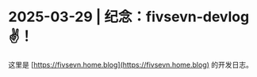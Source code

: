 <link rel="stylesheet" href="style.css">

# 2025-03-29 | 纪念：fivsevn-devlog ✌️！  

这里是 [https://fivsevn.home.blog](https://fivsevn.home.blog) 的开发日志。
